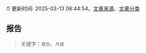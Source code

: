 :alarm_clock: 更新时间: 2025-03-13 08:44:54。[文章来源](/README.md)、[文章分类](/TAGS.md)

## 报告


> 关键字：`报告`、`月报`



